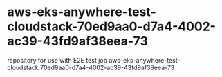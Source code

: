 # aws-eks-anywhere-test-cloudstack-70ed9aa0-d7a4-4002-ac39-43fd9af38eea-73
repository for use with E2E test job aws-eks-anywhere-test-cloudstack:70ed9aa0-d7a4-4002-ac39-43fd9af38eea-73
